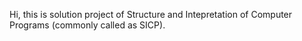 Hi, this is solution project of Structure and Intepretation of Computer Programs (commonly called as SICP).
